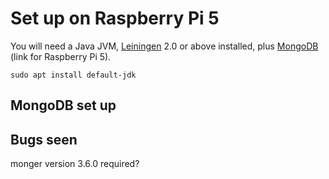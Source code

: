 # Set up on Raspberry Pi 5

You will need a Java JVM, [Leiningen][1] 2.0 or above installed, plus
[MongoDB][2] (link for Raspberry Pi 5).

```
sudo apt install default-jdk
```

[1]: https://github.com/technomancy/leiningen
[2]: https://github.com/themattman/mongodb-raspberrypi-binaries

## MongoDB set up



## Bugs seen

monger version 3.6.0 required?

